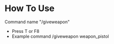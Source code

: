 # How To Use

Command name "/giveweapon"

- Press T or F8
- Example command /giveweapon weapon_pistol
